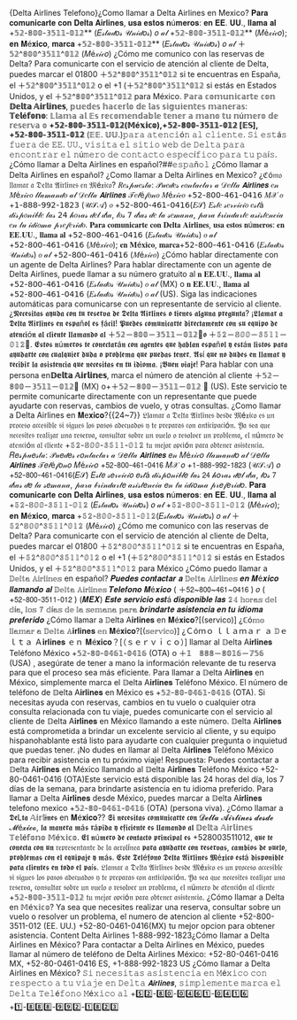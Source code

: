 {Delta Airlines Telefono}¿Como llamar a Delta Airlines en Mexico?
𝐏𝐚𝐫𝐚 𝐜𝐨𝐦𝐮𝐧𝐢𝐜𝐚𝐫𝐭𝐞 𝐜𝐨𝐧 𝐃𝐞𝐥𝐭𝐚 𝐀𝐢𝐫𝐥𝐢𝐧𝐞𝐬, 𝐮𝐬𝐚 𝐞𝐬𝐭𝐨𝐬 𝐧ú𝐦𝐞𝐫𝐨𝐬: 𝐞𝐧 𝐄𝐄. 𝐔𝐔., 𝐥𝐥𝐚𝐦𝐚 𝐚𝐥 +𝟝𝟚-𝟠𝟘𝟘-𝟛𝟝𝟙𝟙-𝟘𝟙𝟚** (𝐸𝓈𝓉𝒶𝒹𝑜𝓈 𝒰𝓃𝒾𝒹𝑜𝓈) 𝑜 𝒶𝓁 +𝟝𝟚-𝟠𝟘𝟘-𝟛𝟝𝟙𝟙-𝟘𝟙𝟚** (𝑀é𝓍𝒾𝒸𝑜); 𝐞𝐧 𝐌é𝐱𝐢𝐜𝐨, 𝐦𝐚𝐫𝐜𝐚 +𝟝𝟚-𝟠𝟘𝟘-𝟛𝟝𝟙𝟙-𝟘𝟙𝟚** (𝐸𝓈𝓉𝒶𝒹𝑜𝓈 𝒰𝓃𝒾𝒹𝑜𝓈) 𝑜 𝒶𝓁 ＋𝟝𝟚^𝟠𝟘𝟘^𝟛𝟝𝟙𝟙^𝟘𝟙𝟚 (𝑀é𝓍𝒾𝒸𝑜)
¿Cómo me comunico con las reservas de Delta?
Para comunicarte con el servicio de atención al cliente de Delta, puedes marcar el 01800 ＋𝟝𝟚^𝟠𝟘𝟘^𝟛𝟝𝟙𝟙^𝟘𝟙𝟚 si te encuentras en España, el ＋𝟝𝟚^𝟠𝟘𝟘^𝟛𝟝𝟙𝟙^𝟘𝟙𝟚 o el +1 (＋𝟝𝟚^𝟠𝟘𝟘^𝟛𝟝𝟙𝟙^𝟘𝟙𝟚  si estás en Estados Unidos, y el ＋𝟝𝟚^𝟠𝟘𝟘^𝟛𝟝𝟙𝟙^𝟘𝟙𝟚 para México.
ℙ𝕒𝕣𝕒 𝕔𝕠𝕞𝕦𝕟𝕚𝕔𝕒𝕣𝕥𝕖 𝕔𝕠𝕟 **𝔻𝕖𝕝𝕥𝕒 𝔸𝕚𝕣𝕝𝕚𝕟𝕖𝕤**, 𝕡𝕦𝕖𝕕𝕖𝕤 𝕙𝕒𝕔𝕖𝕣𝕝𝕠 𝕕𝕖 𝕝𝕒𝕤 𝕤𝕚𝕘𝕦𝕚𝕖𝕟𝕥𝕖𝕤 𝕞𝕒𝕟𝕖𝕣𝕒𝕤:
 **𝕋𝕖𝕝é𝕗𝕠𝕟𝕠**: 𝕃𝕝𝕒𝕞𝕒 𝕒𝕝 𝔼𝕤 𝕣𝕖𝕔𝕠𝕞𝕖𝕟𝕕𝕒𝕓𝕝𝕖 𝕥𝕖𝕟𝕖𝕣 𝕒 𝕞𝕒𝕟𝕠 𝕥𝕦 𝕟ú𝕞𝕖𝕣𝕠 𝕕𝕖 𝕣𝕖𝕤𝕖𝕣𝕧𝕒 𝕠 **+𝟝𝟚-𝟠𝟘𝟘-𝟛𝟝𝟙𝟙-𝟘𝟙𝟚(𝕄é𝕩𝕚𝕔𝕠),+𝟝𝟚-𝟠𝟘𝟘-𝟛𝟝𝟙𝟙-𝟘𝟙𝟚 [𝔼𝕊], +𝟝𝟚-𝟠𝟘𝟘-𝟛𝟝𝟙𝟙-𝟘𝟙𝟚** (𝔼𝔼. 𝕌𝕌.)𝚙𝚊𝚛𝚊 𝚊𝚝𝚎𝚗𝚌𝚒ó𝚗 𝚊𝚕 𝚌𝚕𝚒𝚎𝚗𝚝𝚎. 𝚂𝚒 𝚎𝚜𝚝á𝚜 𝚏𝚞𝚎𝚛𝚊 𝚍𝚎 𝙴𝙴. 𝚄𝚄., 𝚟𝚒𝚜𝚒𝚝𝚊 𝚎𝚕 𝚜𝚒𝚝𝚒𝚘 𝚠𝚎𝚋 𝚍𝚎 𝙳𝚎𝚕𝚝𝚊 𝚙𝚊𝚛𝚊 𝚎𝚗𝚌𝚘𝚗𝚝𝚛𝚊𝚛 𝚎𝚕 𝚗ú𝚖𝚎𝚛𝚘 𝚍𝚎 𝚌𝚘𝚗𝚝𝚊𝚌𝚝𝚘 𝚎𝚜𝚙𝚎𝚌í𝚏𝚒𝚌𝚘 𝚙𝚊𝚛𝚊 𝚝𝚞 𝚙𝚊í𝚜.
¿Cómo llamar a Delta Airlines en español?##𝚎𝚜𝚙𝚊ñ𝚘𝚕
¿Cómo llamar a Delta Airlines en español?
¿Como llamar a Delta Airlines en Mexico?
¿ℭó𝔪𝔬 𝔩𝔩𝔞𝔪𝔞𝔯 𝔞 𝔇𝔢𝔩𝔱𝔞 𝔄𝔦𝔯𝔩𝔦𝔫𝔢𝔰 𝔢𝔫 𝔐é𝔵𝔦𝔠𝔬?
𝑅𝑒𝓈𝓅𝓊𝑒𝓈𝓉𝒶: 𝒫𝓊𝑒𝒹𝑒𝓈 𝒸𝑜𝓃𝓉𝒶𝒸𝓉𝒶𝓇 𝒶 𝒟𝑒𝓁𝓉𝒶 𝘼𝙞𝙧𝙡𝙞𝙣𝙚𝙨 𝑒𝓃 𝑀é𝓍𝒾𝒸𝑜 𝓁𝓁𝒶𝓂𝒶𝓃𝒹𝑜 𝒶𝓁 𝒟𝑒𝓁𝓉𝒶 𝘼𝙞𝙧𝙡𝙞𝙣𝙚𝙨 𝒯𝑒𝓁é𝒻𝑜𝓃𝑜 𝑀é𝓍𝒾𝒸𝑜 +𝟧𝟤-𝟪𝟢𝟢-𝟦𝟨𝟣-𝟢𝟦𝟣𝟨 𝑀𝒳 𝑜 +𝟣-𝟪𝟪𝟪-𝟫𝟫𝟤-𝟣𝟪𝟤𝟥 (𝒰𝒮𝒜) 𝑜 +𝟧𝟤-𝟪𝟢𝟢-𝟦𝟨𝟣-𝟢𝟦𝟣𝟨(𝐸𝒮) 𝐸𝓈𝓉𝑒 𝓈𝑒𝓇𝓋𝒾𝒸𝒾𝑜 𝑒𝓈𝓉á 𝒹𝒾𝓈𝓅𝑜𝓃𝒾𝒷𝓁𝑒 𝓁𝒶𝓈 𝟤𝟦 𝒽𝑜𝓇𝒶𝓈 𝒹𝑒𝓁 𝒹í𝒶, 𝓁𝑜𝓈 𝟩 𝒹í𝒶𝓈 𝒹𝑒 𝓁𝒶 𝓈𝑒𝓂𝒶𝓃𝒶, 𝓅𝒶𝓇𝒶 𝒷𝓇𝒾𝓃𝒹𝒶𝓇𝓉𝑒 𝒶𝓈𝒾𝓈𝓉𝑒𝓃𝒸𝒾𝒶 𝑒𝓃 𝓉𝓊 𝒾𝒹𝒾𝑜𝓂𝒶 𝓅𝓇𝑒𝒻𝑒𝓇𝒾𝒹𝑜.
𝐏𝐚𝐫𝐚 𝐜𝐨𝐦𝐮𝐧𝐢𝐜𝐚𝐫𝐭𝐞 𝐜𝐨𝐧 𝐃𝐞𝐥𝐭𝐚 𝐀𝐢𝐫𝐥𝐢𝐧𝐞𝐬, 𝐮𝐬𝐚 𝐞𝐬𝐭𝐨𝐬 𝐧ú𝐦𝐞𝐫𝐨𝐬: 𝐞𝐧 𝐄𝐄.𝐔𝐔., 𝐥𝐥𝐚𝐦𝐚 𝐚𝐥 +𝟧𝟤-𝟪𝟢𝟢-𝟦𝟨𝟣-𝟢𝟦𝟣𝟨 (𝐸𝓈𝓉𝒶𝒹𝑜𝓈 𝒰𝓃𝒾𝒹𝑜𝓈) 𝑜 𝒶𝓁 +𝟧𝟤-𝟪𝟢𝟢-𝟦𝟨𝟣-𝟢𝟦𝟣𝟨 (𝑀é𝓍𝒾𝒸𝑜); 𝐞𝐧 𝐌é𝐱𝐢𝐜𝐨, 𝐦𝐚𝐫𝐜𝐚+𝟧𝟤-𝟪𝟢𝟢-𝟦𝟨𝟣-𝟢𝟦𝟣𝟨 (𝐸𝓈𝓉𝒶𝒹𝑜𝓈 𝒰𝓃𝒾𝒹𝑜𝓈) 𝑜 𝒶𝓁 +𝟧𝟤-𝟪𝟢𝟢-𝟦𝟨𝟣-𝟢𝟦𝟣𝟨 (𝑀é𝓍𝒾𝒸𝑜) ¿Cómo hablar directamente con un agente de Delta Airlines?
Para hablar directamente con un agente de Delta Airlines, puede llamar a su número gratuito al  𝐧 𝐄𝐄.𝐔𝐔., 𝐥𝐥𝐚𝐦𝐚 𝐚𝐥 +𝟧𝟤-𝟪𝟢𝟢-𝟦𝟨𝟣-𝟢𝟦𝟣𝟨 (𝐸𝓈𝓉𝒶𝒹𝑜𝓈 𝒰𝓃𝒾𝒹𝑜𝓈) 𝑜 𝒶𝓁  (MX) o 𝐧 𝐄𝐄.𝐔𝐔., 𝐥𝐥𝐚𝐦𝐚 𝐚𝐥 +𝟧𝟤-𝟪𝟢𝟢-𝟦𝟨𝟣-𝟢𝟦𝟣𝟨 (𝐸𝓈𝓉𝒶𝒹𝑜𝓈 𝒰𝓃𝒾𝒹𝑜𝓈) 𝑜 𝒶𝓁 (US). Siga las indicaciones automáticas para comunicarse con un representante de servicio al cliente.
¿𝕹𝖊𝖈𝖊𝖘𝖎𝖙𝖆𝖘 𝖆𝖞𝖚𝖉𝖆 𝖈𝖔𝖓 𝖙𝖚 𝖗𝖊𝖘𝖊𝖗𝖛𝖆 𝖉𝖊 𝕯𝖊𝖑𝖙𝖆 𝕬𝖎𝖗𝖑𝖎𝖓𝖊𝖘 𝖔 𝖙𝖎𝖊𝖓𝖊𝖘 𝖆𝖑𝖌𝖚𝖓𝖆 𝖕𝖗𝖊𝖌𝖚𝖓𝖙𝖆? ¡𝕷𝖑𝖆𝖒𝖆𝖗 𝖆 𝕯𝖊𝖑𝖙𝖆 𝕬𝖎𝖗𝖑𝖎𝖓𝖊𝖘 𝖊𝖓 𝖊𝖘𝖕𝖆ñ𝖔𝖑 𝖊𝖘 𝖋á𝖈𝖎𝖑! 𝕻𝖚𝖊𝖉𝖊𝖘 𝖈𝖔𝖒𝖚𝖓𝖎𝖈𝖆𝖗𝖙𝖊 𝖉𝖎𝖗𝖊𝖈𝖙𝖆𝖒𝖊𝖓𝖙𝖊 𝖈𝖔𝖓 𝖘𝖚 𝖊𝖖𝖚𝖎𝖕𝖔 𝖉𝖊 𝖆𝖙𝖊𝖓𝖈𝖎ó𝖓 𝖆𝖑 𝖈𝖑𝖎𝖊𝖓𝖙𝖊 𝖑𝖑𝖆𝖒𝖆𝖓𝖉𝖔 𝖆𝖑  ＋𝟝𝟚－𝟠𝟘𝟘－𝟛𝟝𝟙𝟙－𝟘𝟙𝟚🔶𝖔  ＋𝟝𝟚－𝟠𝟘𝟘－𝟛𝟝𝟙𝟙－𝟘𝟙𝟚🔶. 𝕰𝖘𝖙𝖔𝖘 𝖓ú𝖒𝖊𝖗𝖔𝖘 𝖙𝖊 𝖈𝖔𝖓𝖊𝖈𝖙𝖆𝖗á𝖓 𝖈𝖔𝖓 𝖆𝖌𝖊𝖓𝖙𝖊𝖘 𝖖𝖚𝖊 𝖍𝖆𝖇𝖑𝖆𝖓 𝖊𝖘𝖕𝖆ñ𝖔𝖑 𝖞 𝖊𝖘𝖙á𝖓 𝖑𝖎𝖘𝖙𝖔𝖘 𝖕𝖆𝖗𝖆 𝖆𝖞𝖚𝖉𝖆𝖗𝖙𝖊 𝖈𝖔𝖓 𝖈𝖚𝖆𝖑𝖖𝖚𝖎𝖊𝖗 𝖉𝖚𝖉𝖆 𝖔 𝖕𝖗𝖔𝖇𝖑𝖊𝖒𝖆 𝖖𝖚𝖊 𝖕𝖚𝖊𝖉𝖆𝖘 𝖙𝖊𝖓𝖊𝖗. 𝕬𝖘í 𝖖𝖚𝖊 𝖓𝖔 𝖉𝖚𝖉𝖊𝖘 𝖊𝖓 𝖑𝖑𝖆𝖒𝖆𝖗 𝖞 𝖗𝖊𝖈𝖎𝖇𝖎𝖗 𝖑𝖆 𝖆𝖘𝖎𝖘𝖙𝖊𝖓𝖈𝖎𝖆 𝖖𝖚𝖊 𝖓𝖊𝖈𝖊𝖘𝖎𝖙𝖆𝖘 𝖊𝖓 𝖙𝖚 𝖎𝖉𝖎𝖔𝖒𝖆. ¡𝕭𝖚𝖊𝖓 𝖛𝖎𝖆𝖏𝖊!
Para hablar con una persona en**𝔻𝕖𝕝𝕥𝕒 𝔸𝕚𝕣𝕝𝕚𝕟𝕖𝕤**, marca el número de atención al cliente ＋𝟝𝟚－𝟠𝟘𝟘－𝟛𝟝𝟙𝟙－𝟘𝟙𝟚🔶 (MX) o+＋𝟝𝟚－𝟠𝟘𝟘－𝟛𝟝𝟙𝟙－𝟘𝟙𝟚 🔶 (US). Este servicio te permite comunicarte directamente con un representante que puede ayudarte con reservas, cambios de vuelo, y otras consultas.
¿Como llamar a Delta Airlines en 𝐌e𝐱𝐢𝐜𝐨?{{24~7}}
𝔏𝔩𝔞𝔪𝔞𝔯 𝔞 𝔇𝔢𝔩𝔱𝔞 𝔄𝔦𝔯𝔩𝔦𝔫𝔢𝔰 𝔡𝔢𝔰𝔡𝔢 𝔐é𝔵𝔦𝔠𝔬 𝔢𝔰 𝔲𝔫 𝔭𝔯𝔬𝔠𝔢𝔰𝔬 𝔞𝔠𝔠𝔢𝔰𝔦𝔟𝔩𝔢 𝔰𝔦 𝔰𝔦𝔤𝔲𝔢𝔰 𝔩𝔬𝔰 𝔭𝔞𝔰𝔬𝔰 𝔞𝔡𝔢𝔠𝔲𝔞𝔡𝔬𝔰 𝔶 𝔱𝔢 𝔭𝔯𝔢𝔭𝔞𝔯𝔞𝔰 𝔠𝔬𝔫 𝔞𝔫𝔱𝔦𝔠𝔦𝔭𝔞𝔠𝔦ó𝔫. 𝔜𝔞 𝔰𝔢𝔞 𝔮𝔲𝔢 𝔫𝔢𝔠𝔢𝔰𝔦𝔱𝔢𝔰 𝔯𝔢𝔞𝔩𝔦𝔷𝔞𝔯 𝔲𝔫𝔞 𝔯𝔢𝔰𝔢𝔯𝔳𝔞, 𝔠𝔬𝔫𝔰𝔲𝔩𝔱𝔞𝔯 𝔰𝔬𝔟𝔯𝔢 𝔲𝔫 𝔳𝔲𝔢𝔩𝔬 𝔬 𝔯𝔢𝔰𝔬𝔩𝔳𝔢𝔯 𝔲𝔫 𝔭𝔯𝔬𝔟𝔩𝔢𝔪𝔞, 𝔢𝔩 𝔫ú𝔪𝔢𝔯𝔬 𝔡𝔢 𝔞𝔱𝔢𝔫𝔠𝔦ó𝔫 𝔞𝔩 𝔠𝔩𝔦𝔢𝔫𝔱𝔢 +𝟝𝟚-𝟠𝟘𝟘-𝟛𝟝𝟙𝟙-𝟘𝟙𝟚  𝔱𝔲 𝔪𝔢𝔧𝔬𝔯 𝔬𝔭𝔠𝔦ó𝔫 𝔭𝔞𝔯𝔞 𝔬𝔟𝔱𝔢𝔫𝔢𝔯 𝔞𝔰𝔦𝔰𝔱𝔢𝔫𝔠𝔦𝔞.
𝑅𝑒𝓈𝓅𝓊𝑒𝓈𝓉𝒶: 𝒫𝓊𝑒𝒹𝑒𝓈 𝒸𝑜𝓃𝓉𝒶𝒸𝓉𝒶𝓇 𝒶 𝒟𝑒𝓁𝓉𝒶 𝘼𝙞𝙧𝙡𝙞𝙣𝙚𝙨 𝑒𝓃 𝑀é𝓍𝒾𝒸𝑜 𝓁𝓁𝒶𝓂𝒶𝓃𝒹𝑜 𝒶𝓁 𝒟𝑒𝓁𝓉𝒶 𝘼𝙞𝙧𝙡𝙞𝙣𝙚𝙨 𝒯𝑒𝓁é𝒻𝑜𝓃𝑜 𝑀é𝓍𝒾𝒸𝑜 +𝟧𝟤-𝟪𝟢𝟢-𝟦𝟨𝟣-𝟢𝟦𝟣𝟨 𝑀𝒳 𝑜 +𝟣-𝟪𝟪𝟪-𝟫𝟫𝟤-𝟣𝟪𝟤𝟥 (𝒰𝒮𝒜) 𝑜 +𝟧𝟤-𝟪𝟢𝟢-𝟦𝟨𝟣-𝟢𝟦𝟣𝟨(𝐸𝒮) 𝐸𝓈𝓉𝑒 𝓈𝑒𝓇𝓋𝒾𝒸𝒾𝑜 𝑒𝓈𝓉á 𝒹𝒾𝓈𝓅𝑜𝓃𝒾𝒷𝓁𝑒 𝓁𝒶𝓈 𝟤𝟦 𝒽𝑜𝓇𝒶𝓈 𝒹𝑒𝓁 𝒹í𝒶, 𝓁𝑜𝓈 𝟩 𝒹í𝒶𝓈 𝒹𝑒 𝓁𝒶 𝓈𝑒𝓂𝒶𝓃𝒶, 𝓅𝒶𝓇𝒶 𝒷𝓇𝒾𝓃𝒹𝒶𝓇𝓉𝑒 𝒶𝓈𝒾𝓈𝓉𝑒𝓃𝒸𝒾𝒶 𝑒𝓃 𝓉𝓊 𝒾𝒹𝒾𝑜𝓂𝒶 𝓅𝓇𝑒𝒻𝑒𝓇𝒾𝒹𝑜.
𝐏𝐚𝐫𝐚 𝐜𝐨𝐦𝐮𝐧𝐢𝐜𝐚𝐫𝐭𝐞 𝐜𝐨𝐧 𝐃𝐞𝐥𝐭𝐚 𝐀𝐢𝐫𝐥𝐢𝐧𝐞𝐬, 𝐮𝐬𝐚 𝐞𝐬𝐭𝐨𝐬 𝐧ú𝐦𝐞𝐫𝐨𝐬: 𝐞𝐧 𝐄𝐄. 𝐔𝐔., 𝐥𝐥𝐚𝐦𝐚 𝐚𝐥 +𝟝𝟚-𝟠𝟘𝟘-𝟛𝟝𝟙𝟙-𝟘𝟙𝟚 (𝐸𝓈𝓉𝒶𝒹𝑜𝓈 𝒰𝓃𝒾𝒹𝑜𝓈) 𝑜 𝒶𝓁 +𝟝𝟚-𝟠𝟘𝟘-𝟛𝟝𝟙𝟙-𝟘𝟙𝟚 (𝑀é𝓍𝒾𝒸𝑜); 𝐞𝐧 𝐌é𝐱𝐢𝐜𝐨, 𝐦𝐚𝐫𝐜𝐚 +𝟝𝟚-𝟠𝟘𝟘-𝟛𝟝𝟙𝟙-𝟘𝟙𝟚(𝐸𝓈𝓉𝒶𝒹𝑜𝓈 𝒰𝓃𝒾𝒹𝑜𝓈) 𝑜 𝒶𝓁 ＋𝟝𝟚^𝟠𝟘𝟘^𝟛𝟝𝟙𝟙^𝟘𝟙𝟚 (𝑀é𝓍𝒾𝒸𝑜)
¿Cómo me comunico con las reservas de Delta?
Para comunicarte con el servicio de atención al cliente de Delta, puedes marcar el 01800 ＋𝟝𝟚^𝟠𝟘𝟘^𝟛𝟝𝟙𝟙^𝟘𝟙𝟚 si te encuentras en España, el ＋𝟝𝟚^𝟠𝟘𝟘^𝟛𝟝𝟙𝟙^𝟘𝟙𝟚 o el +1 (＋𝟝𝟚^𝟠𝟘𝟘^𝟛𝟝𝟙𝟙^𝟘𝟙𝟚  si estás en Estados Unidos, y el ＋𝟝𝟚^𝟠𝟘𝟘^𝟛𝟝𝟙𝟙^𝟘𝟙𝟚 para México
¿Cómo puedo llamar a 𝔻𝕖𝕝𝕥𝕒 𝔸𝕚𝕣𝕝𝕚𝕟𝕖𝕤 en español?
𝑷𝒖𝒆𝒅𝒆𝒔 𝒄𝒐𝒏𝒕𝒂𝒄𝒕𝒂𝒓 𝒂 𝔻𝕖𝕝𝕥𝕒 𝔸𝕚𝕣𝕝𝕚𝕟𝕖𝕤 𝒆𝒏 𝑴é𝒙𝒊𝒄𝒐 𝒍𝒍𝒂𝒎𝒂𝒏𝒅𝒐 𝒂𝒍 𝔻𝕖𝕝𝕥𝕒 𝔸𝕚𝕣𝕝𝕚𝕟𝕖𝕤 𝑻𝒆𝒍𝒆𝒇𝒐𝒏𝒐 𝑴é𝒙𝒊𝒄𝒐  ( ＋𝟧𝟤~𝟪𝟢𝟢~𝟦𝟨𝟣~𝟢𝟦𝟣𝟨 ) 𝑜 ( +𝟧𝟤-𝟪𝟢𝟢-𝟥𝟧𝟣𝟣-𝟢𝟣𝟤 )  (𝑴𝑬𝑿) 𝑬𝒔𝒕𝒆 𝒔𝒆𝒓𝒗𝒊𝒄𝒊𝒐 𝒆𝒔𝒕á 𝒅𝒊𝒔𝒑𝒐𝒏𝒊𝒃𝒍𝒆 𝒍𝒂𝒔  𝟚𝟜 𝕙𝕠𝕣𝕒𝕤 𝕕𝕖𝕝 𝕕í𝕒, 𝕝𝕠𝕤 𝟟 𝕕í𝕒𝕤 𝕕𝕖 𝕝𝕒 𝕤𝕖𝕞𝕒𝕟𝕒 𝕡𝕒𝕣𝕒 𝒃𝒓𝒊𝒏𝒅𝒂𝒓𝒕𝒆 𝒂𝒔𝒊𝒔𝒕𝒆𝒏𝒄𝒊𝒂 𝒆𝒏 𝒕𝒖 𝒊𝒅𝒊𝒐𝒎𝒂 𝒑𝒓𝒆𝒇𝒆𝒓𝒊𝒅𝒐
¿Cómo llamar a 𝔻elta A𝐢𝐫𝐥𝐢𝐧𝐞𝐬 en 𝐌é𝐱𝐢𝐜𝐨?[(servico)]
¿ℂó𝕞𝕠 𝕝𝕝𝕒𝕞𝕒𝕣 𝕒 𝔻𝕖𝕝𝕥𝕒 𝔸𝐢𝐫𝐥𝐢𝐧𝐞𝐬 𝕖𝕟 𝐌é𝐱𝐢𝐜𝐨?[(𝕤𝕖𝕣𝕧𝕚𝕔𝕠)]
¿Ｃóｍｏ ｌｌａｍａｒ ａ 𝔻ｅｌｔａ Ａ𝐢𝐫𝐥𝐢𝐧𝐞𝐬 ｅｎ 𝐌é𝐱𝐢𝐜𝐨？[（ｓｅｒｖｉｃｏ）]
llamar al 𝔻elta A𝐢𝐫𝐥𝐢𝐧𝐞𝐬 Teléfono México +𝟝𝟚-𝟠𝟘-𝟘𝟜𝟞𝟙-𝟘𝟜𝟙𝟞 (OTA) o ＋𝟙　𝟠𝟠𝟠－𝟠𝟘𝟙𝟞－𝟟𝟝𝟞 (USA) , asegúrate de tener a mano la información relevante de tu reserva para que el proceso sea más eficiente.
Para llamar a 𝔻elta A𝐢𝐫𝐥𝐢𝐧𝐞𝐬 en México, simplemente marca el 𝔻elta A𝐢𝐫𝐥𝐢𝐧𝐞𝐬 Teléfono México. El número de teléfono de 𝔻elta A𝐢𝐫𝐥𝐢𝐧𝐞𝐬 en México es +𝟝𝟚-𝟠𝟘-𝟘𝟜𝟞𝟙-𝟘𝟜𝟙𝟞 (OTA). Si necesitas ayuda con reservas, cambios en tu vuelo o cualquier otra consulta relacionada con tu viaje, puedes comunicarte con el servicio al cliente de 𝔻elta A𝐢𝐫𝐥𝐢𝐧𝐞𝐬 en México llamando a este número.
𝔻elta A𝐢𝐫𝐥𝐢𝐧𝐞𝐬 está comprometida a brindar un excelente servicio al cliente, y su equipo hispanohablante está listo para ayudarte con cualquier pregunta o inquietud que puedas tener. ¡No dudes en llamar al 𝔻elta A𝐢𝐫𝐥𝐢𝐧𝐞𝐬 Teléfono México para recibir asistencia en tu próximo viaje! Respuesta: Puedes contactar a 𝔻elta A𝐢𝐫𝐥𝐢𝐧𝐞𝐬 en México llamando al 𝔻elta A𝐢𝐫𝐥𝐢𝐧𝐞𝐬 Teléfono México +52-80-0461-0416 (OTA)Este servicio está disponible las 24 horas del día, los 7 días de la semana, para brindarte asistencia en tu idioma preferido. Para llamar a 𝔻elta A𝐢𝐫𝐥𝐢𝐧𝐞𝐬 desde México, puedes marcar a 𝔻elta A𝐢𝐫𝐥𝐢𝐧𝐞𝐬 telefono mexico +𝟝𝟚-𝟠𝟘-𝟘𝟜𝟞𝟙-𝟘𝟜𝟙𝟞 (OTA) (persona viva).
¿Cómo llamar a 𝕯𝖊L𝖙𝖆 𝔸𝕚𝕣𝕝ɨ𝖓𝖊𝖘 en 𝐌é𝐱𝐢𝐜𝐨??
 𝕾𝖎 𝖓𝖊𝖈𝖊𝖘𝖎𝖙𝖆𝖘 𝖈𝖔𝖒𝖚𝖓𝖎𝖈𝖆𝖗𝖙𝖊 𝖈𝖔𝖓 𝓓𝓮𝓵𝓽𝓪 𝓐𝓲𝓻𝓵𝓲𝓷𝓮𝓼 𝓭𝓮𝓼𝓭𝓮 𝓜é𝔁𝓲𝓬𝓸, 𝖑𝖆 𝖒𝖆𝖓𝖊𝖗𝖆 𝖒á𝖘 𝖗á𝖕𝖎𝖉𝖆 𝖞 𝖊𝖋𝖎𝖈𝖎𝖊𝖓𝖙𝖊 𝖊𝖘 𝖑𝖑𝖆𝖒𝖆𝖓𝖉𝖔 𝖆𝖑 𝔻𝕖𝕝𝕥𝕒 𝔸𝕚𝕣𝕝𝕚𝕟𝕖𝕤 𝕋𝕖𝕝é𝕗𝕠𝕟𝕠 𝕄é𝕩𝕚𝕔𝕠. 𝕰𝖑 𝖓ú𝖒𝖊𝖗𝖔 𝖉𝖊 𝖈𝖔𝖓𝖙𝖆𝖈𝖙𝖔 𝖕𝖗𝖎𝖓𝖈𝖎𝖕𝖆𝖑 𝖊𝖘 +528003511012, 𝖖𝖚𝖊 𝖙𝖊 𝖈𝖔𝖓𝖊𝖈𝖙𝖆 𝖈𝖔𝖓 𝖚𝖓  𝔯𝔢𝔭𝔯𝔢𝔰𝔢𝔫𝔱𝔞𝔫𝔱𝔢 𝔡𝔢 𝔩𝔞 𝔞𝔢𝔯𝔬𝔩í𝔫𝔢𝔞 𝖕𝖆𝖗𝖆 𝖆𝖞𝖚𝖉𝖆𝖗𝖙𝖊 𝖈𝖔𝖓 𝖗𝖊𝖘𝖊𝖗𝖛𝖆𝖘, 𝖈𝖆𝖒𝖇𝖎𝖔𝖘 𝖉𝖊 𝖛𝖚𝖊𝖑𝖔, 𝖕𝖗𝖔𝖇𝖑𝖊𝖒𝖆𝖘 𝖈𝖔𝖓 𝖊𝖑 𝖊𝖖𝖚𝖎𝖕𝖆𝖏𝖊 𝖞 𝖒á𝖘. 𝕰𝖘𝖙𝖊 𝕿𝖊𝖑é𝖋𝖔𝖓𝖔 𝕯𝖊𝖑𝖙𝖆 𝕬𝖎𝖗𝖑𝖎𝖓𝖊𝖘 𝕸é𝖝𝖎𝖈𝖔 𝖊𝖘𝖙á 𝖉𝖎𝖘𝖕𝖔𝖓𝖎𝖇𝖑𝖊 𝖕𝖆𝖗𝖆 𝖈𝖑𝖎𝖊𝖓𝖙𝖊𝖘 𝖊𝖓 𝖙𝖔𝖉𝖔 𝖊𝖑 𝖕𝖆í𝖘.
𝔏𝔩𝔞𝔪𝔞𝔯 𝔞 𝔇𝔢𝔩𝔱𝔞 𝔄𝔦𝔯𝔩𝔦𝔫𝔢𝔰 𝔡𝔢𝔰𝔡𝔢 𝔐é𝔵𝔦𝔠𝔬 𝔢𝔰 𝔲𝔫 𝔭𝔯𝔬𝔠𝔢𝔰𝔬 𝔞𝔠𝔠𝔢𝔰𝔦𝔟𝔩𝔢 𝔰𝔦 𝔰𝔦𝔤𝔲𝔢𝔰 𝔩𝔬𝔰 𝔭𝔞𝔰𝔬𝔰 𝔞𝔡𝔢𝔠𝔲𝔞𝔡𝔬𝔰 𝔶 𝔱𝔢 𝔭𝔯𝔢𝔭𝔞𝔯𝔞𝔰 𝔠𝔬𝔫 𝔞𝔫𝔱𝔦𝔠𝔦𝔭𝔞𝔠𝔦ó𝔫. 𝔜𝔞 𝔰𝔢𝔞 𝔮𝔲𝔢 𝔫𝔢𝔠𝔢𝔰𝔦𝔱𝔢𝔰 𝔯𝔢𝔞𝔩𝔦𝔷𝔞𝔯 𝔲𝔫𝔞 𝔯𝔢𝔰𝔢𝔯𝔳𝔞, 𝔠𝔬𝔫𝔰𝔲𝔩𝔱𝔞𝔯 𝔰𝔬𝔟𝔯𝔢 𝔲𝔫 𝔳𝔲𝔢𝔩𝔬 𝔬 𝔯𝔢𝔰𝔬𝔩𝔳𝔢𝔯 𝔲𝔫 𝔭𝔯𝔬𝔟𝔩𝔢𝔪𝔞, 𝔢𝔩 𝔫ú𝔪𝔢𝔯𝔬 𝔡𝔢 𝔞𝔱𝔢𝔫𝔠𝔦ó𝔫 𝔞𝔩 𝔠𝔩𝔦𝔢𝔫𝔱𝔢 +𝟝𝟚-𝟠𝟘𝟘-𝟛𝟝𝟙𝟙-𝟘𝟙𝟚  𝔱𝔲 𝔪𝔢𝔧𝔬𝔯 𝔬𝔭𝔠𝔦ó𝔫 𝔭𝔞𝔯𝔞 𝔬𝔟𝔱𝔢𝔫𝔢𝔯 𝔞𝔰𝔦𝔰𝔱𝔢𝔫𝔠𝔦𝔞.
¿Cómo llamar a Delta en 𝕄é𝕩𝕚𝕔𝕠?
Ya sea que necesites realizar una reserva, consultar sobre un vuelo o resolver un problema, el numero de atencion al cliente +52-800-3511-012 (EE. UU.) +52-80-0461-0416(MX) tu mejor opcion para obtener asistencia. Content Delta Airlines 1-888-992-1823¿Cómo llamar a Delta Airlines en México? Para contactar a Delta Airlines en México, puedes llamar al número de teléfono de Delta Airlines México: +52-80-0461-0416 MX, +52-80-0461-0416 ES, +1-888-992-1823 US
¿Cómo llamar a Delta Airlines en México?
𝚂𝚒 𝚗𝚎𝚌𝚎𝚜𝚒𝚝𝚊𝚜 𝚊𝚜𝚒𝚜𝚝𝚎𝚗𝚌𝚒𝚊 𝚎𝚗 𝙼é𝚡𝚒𝚌𝚘 𝚌𝚘𝚗 𝚛𝚎𝚜𝚙𝚎𝚌𝚝𝚘 𝚊 𝚝𝚞 𝚟𝚒𝚊𝚓𝚎 𝚎𝚗 𝙳𝚎𝚕𝚝𝚊 𝘼𝙞𝙧𝙡𝙞𝙣𝙚𝙨, 𝚜𝚒𝚖𝚙𝚕𝚎𝚖𝚎𝚗𝚝𝚎 𝚖𝚊𝚛𝚌𝚊 𝚎𝚕 𝙳𝚎𝚕𝚝𝚊 𝚃𝚎𝚕é𝚏𝚘𝚗𝚘 𝙼é𝚡𝚒𝚌𝚘 𝚊𝚕 +5️⃣2️⃣-8️⃣0️⃣-0️⃣4️⃣6️⃣1️⃣-0️⃣4️⃣1️⃣6️⃣  +1️⃣-8️⃣8️⃣8️⃣-9️⃣9️⃣2️⃣-1️⃣8️⃣2️⃣3️⃣ 
